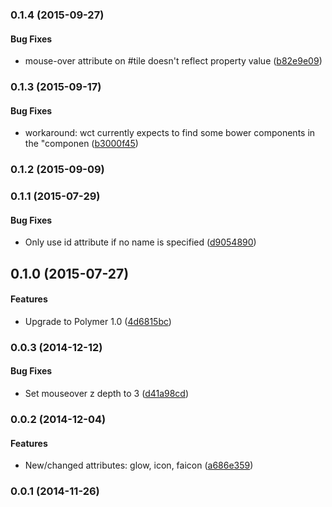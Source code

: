 <a name="0.1.4"></a>
### 0.1.4 (2015-09-27)


#### Bug Fixes

* mouse-over attribute on #tile doesn't reflect property value ([b82e9e09](http://github.com/grappendorf/grapp-launcher-tile/commit/b82e9e090dd1c624ace4b2c349afcc0741f9222a))


<a name="0.1.3"></a>
### 0.1.3 (2015-09-17)


#### Bug Fixes

* workaround: wct currently expects to find some bower components in the "componen ([b3000f45](http://github.com/grappendorf/grapp-launcher-tile/commit/b3000f4570e2711566e2c6e247d9773bea37d42d))


<a name="0.1.2"></a>
### 0.1.2 (2015-09-09)


<a name="0.1.1"></a>
### 0.1.1 (2015-07-29)


#### Bug Fixes

* Only use id attribute if no name is specified ([d9054890](http://github.com/grappendorf/grapp-launcher-tile/commit/d90548906b31dc1b610124077e1632b6ba840696))


<a name="0.1.0"></a>
## 0.1.0 (2015-07-27)


#### Features

* Upgrade to Polymer 1.0 ([4d6815bc](http://github.com/grappendorf/grapp-launcher-tile/commit/4d6815bc2d4c55016c9352c4a9972e3e8d934273))


<a name="0.0.3"></a>
### 0.0.3 (2014-12-12)


#### Bug Fixes

* Set mouseover z depth to 3 ([d41a98cd](http://github.com/grappendorf/grapp-launcher-tile/commit/d41a98cdc1df1c370a35661ecea8a20b33fdd6a0))


<a name="0.0.2"></a>
### 0.0.2 (2014-12-04)


#### Features

* New/changed attributes: glow, icon, faicon ([a686e359](http://github.com/grappendorf/grapp-launcher-tile/commit/a686e35924ac19e27dbcc99c5d36d92f65018768))


<a name="0.0.1"></a>
### 0.0.1 (2014-11-26)



